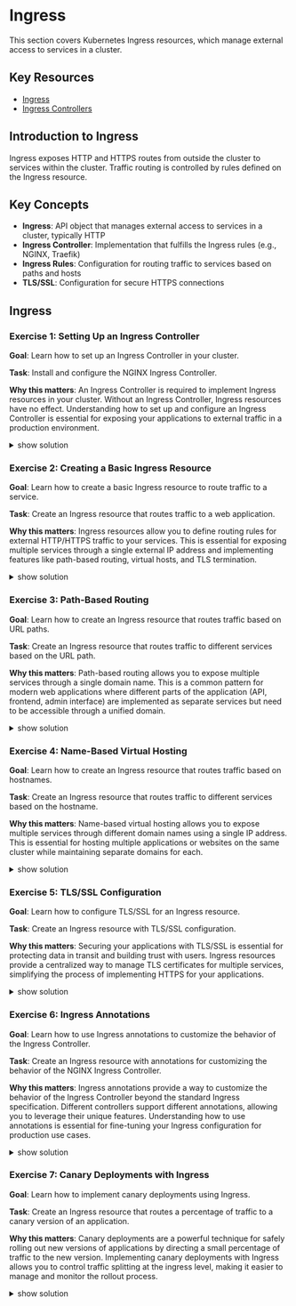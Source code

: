 # Ingress

This section covers Kubernetes Ingress resources, which manage external access to services in a cluster.

## Key Resources

- [Ingress](https://kubernetes.io/docs/concepts/services-networking/ingress/)
- [Ingress Controllers](https://kubernetes.io/docs/concepts/services-networking/ingress-controllers/)

## Introduction to Ingress

Ingress exposes HTTP and HTTPS routes from outside the cluster to services within the cluster. Traffic routing is controlled by rules defined on the Ingress resource.

## Key Concepts

- **Ingress**: API object that manages external access to services in a cluster, typically HTTP
- **Ingress Controller**: Implementation that fulfills the Ingress rules (e.g., NGINX, Traefik)
- **Ingress Rules**: Configuration for routing traffic to services based on paths and hosts
- **TLS/SSL**: Configuration for secure HTTPS connections

## Ingress

### Exercise 1: Setting Up an Ingress Controller

**Goal**: Learn how to set up an Ingress Controller in your cluster.

**Task**: Install and configure the NGINX Ingress Controller.

**Why this matters**: An Ingress Controller is required to implement Ingress resources in your cluster. Without an Ingress Controller, Ingress resources have no effect. Understanding how to set up and configure an Ingress Controller is essential for exposing your applications to external traffic in a production environment.

<details><summary>show solution</summary>
<p>

**Step 1: Install the NGINX Ingress Controller**

For Minikube:

```bash
minikube addons enable ingress
```

For standard Kubernetes clusters:

```bash
kubectl apply -f https://raw.githubusercontent.com/kubernetes/ingress-nginx/controller-v1.8.2/deploy/static/provider/cloud/deploy.yaml
```

**Step 2: Verify the installation**

```bash
kubectl get pods -n ingress-nginx
```

Wait until the ingress-nginx-controller pod is running and ready.

**Step 3: Check the Ingress Controller service**

```bash
kubectl get services -n ingress-nginx
```

You should see the ingress-nginx-controller service with a LoadBalancer or NodePort type.

**What this does**:

- Installs the NGINX Ingress Controller in your cluster
- Creates the necessary resources (Deployments, Services, ConfigMaps, etc.)
- Sets up the controller to watch for Ingress resources and implement their rules
- Provides an external entry point for HTTP/HTTPS traffic to your cluster

</p>
</details>

### Exercise 2: Creating a Basic Ingress Resource

**Goal**: Learn how to create a basic Ingress resource to route traffic to a service.

**Task**: Create an Ingress resource that routes traffic to a web application.

**Why this matters**: Ingress resources allow you to define routing rules for external HTTP/HTTPS traffic to your services. This is essential for exposing multiple services through a single external IP address and implementing features like path-based routing, virtual hosts, and TLS termination.

<details><summary>show solution</summary>
<p>

**Step 1: Create a Deployment and Service**

Option 1: Using imperative commands:

```bash
# Create the deployment with imperative command
kubectl create deployment web-app --image=nginx:1.21 --replicas=2 --port=80

# Create the service with imperative command
kubectl expose deployment web-app --name=web-service --port=80 --target-port=80
```

Option 2: Using a manifest file (declarative approach):

Create a file named `web-deployment.yaml` with the following content:

```yaml
apiVersion: apps/v1
kind: Deployment
metadata:
  name: web-app
  labels:
    app: web-app
spec:
  replicas: 2
  selector:
    matchLabels:
      app: web-app
  template:
    metadata:
      labels:
        app: web-app
    spec:
      containers:
      - name: nginx
        image: nginx:1.21
        ports:
        - containerPort: 80
---
apiVersion: v1
kind: Service
metadata:
  name: web-service
spec:
  selector:
    app: web-app
  ports:
  - port: 80
    targetPort: 80
```

**Step 2: Apply the Deployment and Service**

```bash
kubectl apply -f web-deployment.yaml
```

> Note: While Deployments and Services can be created with imperative commands, Ingress resources require YAML manifests.

**Step 3: Create an Ingress resource**

> Note: Ingress resources must be created using YAML manifests as there are no imperative commands available for creating them in kubectl. This is an important distinction for the CKAD exam.

Create a file named `web-ingress.yaml` with the following content:

```yaml
apiVersion: networking.k8s.io/v1
kind: Ingress
metadata:
  name: web-ingress
  annotations:
    nginx.ingress.kubernetes.io/rewrite-target: /
spec:
  rules:
  - host: example.com
    http:
      paths:
      - path: /
        pathType: Prefix
        backend:
          service:
            name: web-service
            port:
              number: 80
```

**Step 4: Apply the Ingress resource**

```bash
kubectl apply -f web-ingress.yaml
```

**Step 5: Verify the Ingress resource**

```bash
kubectl get ingress
```

**Step 6: Add the hostname to your local hosts file**

```bash
# Get the IP address of the Ingress Controller
kubectl get services -n ingress-nginx

# Add the following line to your /etc/hosts file (replace IP_ADDRESS with the actual IP)
# IP_ADDRESS example.com
```

**Step 7: Access the application**

Open a web browser and navigate to `http://example.com`.

**What this does**:

- Creates a Deployment and Service for a web application
- Creates an Ingress resource that routes traffic for the host `example.com` to the Service
- The Ingress Controller implements the routing rule
- External traffic to `example.com` is routed to the web application
- This demonstrates basic host-based routing with Ingress

</p>
</details>

### Exercise 3: Path-Based Routing

**Goal**: Learn how to create an Ingress resource that routes traffic based on URL paths.

**Task**: Create an Ingress resource that routes traffic to different services based on the URL path.

**Why this matters**: Path-based routing allows you to expose multiple services through a single domain name. This is a common pattern for modern web applications where different parts of the application (API, frontend, admin interface) are implemented as separate services but need to be accessible through a unified domain.

<details><summary>show solution</summary>
<p>

**Step 1: Create multiple Deployments and Services**

Create a file named `multiple-services.yaml` with the following content:

```yaml
apiVersion: apps/v1
kind: Deployment
metadata:
  name: web-app
  labels:
    app: web-app
spec:
  replicas: 2
  selector:
    matchLabels:
      app: web-app
  template:
    metadata:
      labels:
        app: web-app
    spec:
      containers:
      - name: nginx
        image: nginx:1.21
        ports:
        - containerPort: 80
---
apiVersion: v1
kind: Service
metadata:
  name: web-service
spec:
  selector:
    app: web-app
  ports:
  - port: 80
    targetPort: 80
---
apiVersion: apps/v1
kind: Deployment
metadata:
  name: api-app
  labels:
    app: api-app
spec:
  replicas: 2
  selector:
    matchLabels:
      app: api-app
  template:
    metadata:
      labels:
        app: api-app
    spec:
      containers:
      - name: nginx
        image: nginx:1.21
        ports:
        - containerPort: 80
---
apiVersion: v1
kind: Service
metadata:
  name: api-service
spec:
  selector:
    app: api-app
  ports:
  - port: 80
    targetPort: 80
```

**Step 2: Apply the Deployments and Services**

```bash
kubectl apply -f multiple-services.yaml
```

**Step 3: Create an Ingress resource with path-based routing**

Create a file named `path-based-ingress.yaml` with the following content:

```yaml
apiVersion: networking.k8s.io/v1
kind: Ingress
metadata:
  name: path-based-ingress
  annotations:
    nginx.ingress.kubernetes.io/rewrite-target: /$2
spec:
  rules:
  - host: example.com
    http:
      paths:
      - path: /web(/|$)(.*)
        pathType: Prefix
        backend:
          service:
            name: web-service
            port:
              number: 80
      - path: /api(/|$)(.*)
        pathType: Prefix
        backend:
          service:
            name: api-service
            port:
              number: 80
```

**Step 4: Apply the Ingress resource**

```bash
kubectl apply -f path-based-ingress.yaml
```

**Step 5: Verify the Ingress resource**

```bash
kubectl get ingress
kubectl describe ingress path-based-ingress
```

**Step 6: Access the applications**

```bash
# Access the web application
curl -H "Host: example.com" http://INGRESS_IP/web

# Access the API
curl -H "Host: example.com" http://INGRESS_IP/api
```

**What this does**:

- Creates two Deployments and Services: one for a web application and one for an API
- Creates an Ingress resource that routes traffic based on the URL path:
  - Requests to `/web/*` are routed to the web-service
  - Requests to `/api/*` are routed to the api-service
- The `rewrite-target` annotation rewrites the URL path to remove the prefix before forwarding to the service
- This demonstrates path-based routing with Ingress, allowing multiple services to be exposed through a single domain

</p>
</details>

### Exercise 4: Name-Based Virtual Hosting

**Goal**: Learn how to create an Ingress resource that routes traffic based on hostnames.

**Task**: Create an Ingress resource that routes traffic to different services based on the hostname.

**Why this matters**: Name-based virtual hosting allows you to expose multiple services through different domain names using a single IP address. This is essential for hosting multiple applications or websites on the same cluster while maintaining separate domains for each.

<details><summary>show solution</summary>
<p>

**Step 1: Create multiple Deployments and Services (if not already created)**

```bash
kubectl apply -f multiple-services.yaml
```

**Step 2: Create an Ingress resource with name-based virtual hosting**

Create a file named `name-based-ingress.yaml` with the following content:

```yaml
apiVersion: networking.k8s.io/v1
kind: Ingress
metadata:
  name: name-based-ingress
spec:
  rules:
  - host: web.example.com
    http:
      paths:
      - path: /
        pathType: Prefix
        backend:
          service:
            name: web-service
            port:
              number: 80
  - host: api.example.com
    http:
      paths:
      - path: /
        pathType: Prefix
        backend:
          service:
            name: api-service
            port:
              number: 80
```

**Step 3: Apply the Ingress resource**

```bash
kubectl apply -f name-based-ingress.yaml
```

**Step 4: Verify the Ingress resource**

```bash
kubectl get ingress
kubectl describe ingress name-based-ingress
```

**Step 5: Add the hostnames to your local hosts file**

```bash
# Get the IP address of the Ingress Controller
kubectl get services -n ingress-nginx

# Add the following lines to your /etc/hosts file (replace IP_ADDRESS with the actual IP)
# IP_ADDRESS web.example.com
# IP_ADDRESS api.example.com
```

**Step 6: Access the applications**

```bash
# Access the web application
curl -H "Host: web.example.com" http://INGRESS_IP

# Access the API
curl -H "Host: api.example.com" http://INGRESS_IP
```

**What this does**:

- Creates an Ingress resource that routes traffic based on the hostname:
  - Requests to `web.example.com` are routed to the web-service
  - Requests to `api.example.com` are routed to the api-service
- The Ingress Controller uses the Host header to determine which service to route traffic to
- This demonstrates name-based virtual hosting with Ingress, allowing multiple services to be exposed through different domains

</p>
</details>

### Exercise 5: TLS/SSL Configuration

**Goal**: Learn how to configure TLS/SSL for an Ingress resource.

**Task**: Create an Ingress resource with TLS/SSL configuration.

**Why this matters**: Securing your applications with TLS/SSL is essential for protecting data in transit and building trust with users. Ingress resources provide a centralized way to manage TLS certificates for multiple services, simplifying the process of implementing HTTPS for your applications.

<details><summary>show solution</summary>
<p>

**Step 1: Create a TLS certificate and key**

```bash
# Generate a self-signed certificate and key
openssl req -x509 -nodes -days 365 -newkey rsa:2048 -keyout tls.key -out tls.crt -subj "/CN=example.com"
```

**Step 2: Create a Secret with the certificate and key**

```bash
kubectl create secret tls example-tls --key tls.key --cert tls.crt
```

**Step 3: Create an Ingress resource with TLS configuration**

Create a file named `tls-ingress.yaml` with the following content:

```yaml
apiVersion: networking.k8s.io/v1
kind: Ingress
metadata:
  name: tls-ingress
spec:
  tls:
  - hosts:
    - example.com
    secretName: example-tls
  rules:
  - host: example.com
    http:
      paths:
      - path: /
        pathType: Prefix
        backend:
          service:
            name: web-service
            port:
              number: 80
```

**Step 4: Apply the Ingress resource**

```bash
kubectl apply -f tls-ingress.yaml
```

**Step 5: Verify the Ingress resource**

```bash
kubectl get ingress
kubectl describe ingress tls-ingress
```

**Step 6: Access the application securely**

```bash
# Add the hostname to your local hosts file
# IP_ADDRESS example.com

# Access the application securely
curl -k https://example.com
```

**What this does**:

- Creates a self-signed TLS certificate and key
- Creates a Kubernetes Secret containing the certificate and key
- Creates an Ingress resource with TLS configuration that references the Secret
- The Ingress Controller uses the certificate and key to terminate TLS connections
- External traffic to `https://example.com` is decrypted by the Ingress Controller and forwarded to the web service
- This demonstrates TLS termination with Ingress, allowing secure HTTPS access to your applications

</p>
</details>

### Exercise 6: Ingress Annotations

**Goal**: Learn how to use Ingress annotations to customize the behavior of the Ingress Controller.

**Task**: Create an Ingress resource with annotations for customizing the behavior of the NGINX Ingress Controller.

**Why this matters**: Ingress annotations provide a way to customize the behavior of the Ingress Controller beyond the standard Ingress specification. Different controllers support different annotations, allowing you to leverage their unique features. Understanding how to use annotations is essential for fine-tuning your Ingress configuration for production use cases.

<details><summary>show solution</summary>
<p>

**Step 1: Create a Deployment and Service (if not already created)**

```bash
kubectl apply -f web-deployment.yaml
```

**Step 2: Create an Ingress resource with annotations**

Create a file named `annotated-ingress.yaml` with the following content:

```yaml
apiVersion: networking.k8s.io/v1
kind: Ingress
metadata:
  name: annotated-ingress
  annotations:
    nginx.ingress.kubernetes.io/rewrite-target: /
    nginx.ingress.kubernetes.io/ssl-redirect: "false"
    nginx.ingress.kubernetes.io/use-regex: "true"
    nginx.ingress.kubernetes.io/proxy-body-size: "10m"
    nginx.ingress.kubernetes.io/proxy-connect-timeout: "30"
    nginx.ingress.kubernetes.io/proxy-send-timeout: "30"
    nginx.ingress.kubernetes.io/proxy-read-timeout: "30"
spec:
  rules:
  - host: example.com
    http:
      paths:
      - path: /
        pathType: Prefix
        backend:
          service:
            name: web-service
            port:
              number: 80
```

**Step 3: Apply the Ingress resource**

```bash
kubectl apply -f annotated-ingress.yaml
```

**Step 4: Verify the Ingress resource**

```bash
kubectl get ingress
kubectl describe ingress annotated-ingress
```

**What this does**:

- Creates an Ingress resource with several annotations that customize the behavior of the NGINX Ingress Controller:
  - `rewrite-target`: Rewrites the URL path before forwarding to the service
  - `ssl-redirect`: Disables automatic redirection from HTTP to HTTPS
  - `use-regex`: Enables regular expressions in path matching
  - `proxy-body-size`: Sets the maximum allowed size of the client request body
  - `proxy-connect-timeout`, `proxy-send-timeout`, `proxy-read-timeout`: Set various timeout values
- These annotations are specific to the NGINX Ingress Controller and may not work with other controllers
- This demonstrates how to customize the behavior of the Ingress Controller using annotations

</p>
</details>

### Exercise 7: Canary Deployments with Ingress

**Goal**: Learn how to implement canary deployments using Ingress.

**Task**: Create an Ingress resource that routes a percentage of traffic to a canary version of an application.

**Why this matters**: Canary deployments are a powerful technique for safely rolling out new versions of applications by directing a small percentage of traffic to the new version. Implementing canary deployments with Ingress allows you to control traffic splitting at the ingress level, making it easier to manage and monitor the rollout process.

<details><summary>show solution</summary>
<p>

**Step 1: Create two versions of an application**

> Note: For this complex scenario with multiple related resources, a declarative YAML approach is more practical than imperative commands, though the individual Deployments and Services could be created imperatively if needed.

Create a file named `canary-deployments.yaml` with the following content:

```yaml
apiVersion: apps/v1
kind: Deployment
metadata:
  name: web-v1
  labels:
    app: web
    version: v1
spec:
  replicas: 3
  selector:
    matchLabels:
      app: web
      version: v1
  template:
    metadata:
      labels:
        app: web
        version: v1
    spec:
      containers:
      - name: nginx
        image: nginx:1.21
        ports:
        - containerPort: 80
        volumeMounts:
        - name: html
          mountPath: /usr/share/nginx/html
      volumes:
      - name: html
        configMap:
          name: v1-html
---
apiVersion: v1
kind: Service
metadata:
  name: web-v1
spec:
  selector:
    app: web
    version: v1
  ports:
  - port: 80
    targetPort: 80
---
apiVersion: apps/v1
kind: Deployment
metadata:
  name: web-v2
  labels:
    app: web
    version: v2
spec:
  replicas: 1
  selector:
    matchLabels:
      app: web
      version: v2
  template:
    metadata:
      labels:
        app: web
        version: v2
    spec:
      containers:
      - name: nginx
        image: nginx:1.21
        ports:
        - containerPort: 80
        volumeMounts:
        - name: html
          mountPath: /usr/share/nginx/html
      volumes:
      - name: html
        configMap:
          name: v2-html
---
apiVersion: v1
kind: Service
metadata:
  name: web-v2
spec:
  selector:
    app: web
    version: v2
  ports:
  - port: 80
    targetPort: 80
```

**Step 2: Create ConfigMaps for the HTML content**

```bash
# Create ConfigMaps using imperative commands
kubectl create configmap v1-html --from-literal=index.html="<html><body><h1>Version 1</h1></body></html>"
kubectl create configmap v2-html --from-literal=index.html="<html><body><h1>Version 2</h1></body></html>"
```

> Note: This is using the imperative command syntax for creating ConfigMaps, which is efficient for the CKAD exam.

**Step 3: Apply the Deployments and Services**

```bash
kubectl apply -f canary-deployments.yaml
```

**Step 4: Create an Ingress resource for the main version**

Create a file named `canary-ingress-v1.yaml` with the following content:

```yaml
apiVersion: networking.k8s.io/v1
kind: Ingress
metadata:
  name: web-ingress-v1
spec:
  rules:
  - host: example.com
    http:
      paths:
      - path: /
        pathType: Prefix
        backend:
          service:
            name: web-v1
            port:
              number: 80
```

**Step 5: Apply the Ingress resource for the main version**

```bash
kubectl apply -f canary-ingress-v1.yaml
```

**Step 6: Create an Ingress resource for the canary version**

Create a file named `canary-ingress-v2.yaml` with the following content:

```yaml
apiVersion: networking.k8s.io/v1
kind: Ingress
metadata:
  name: web-ingress-v2
  annotations:
    nginx.ingress.kubernetes.io/canary: "true"
    nginx.ingress.kubernetes.io/canary-weight: "20"
spec:
  rules:
  - host: example.com
    http:
      paths:
      - path: /
        pathType: Prefix
        backend:
          service:
            name: web-v2
            port:
              number: 80
```

**Step 7: Apply the Ingress resource for the canary version**

```bash
kubectl apply -f canary-ingress-v2.yaml
```

**Step 8: Verify the Ingress resources**

```bash
kubectl get ingress
```

**Step 9: Test the canary deployment**

```bash
# Run this multiple times to see the traffic split
curl -H "Host: example.com" http://INGRESS_IP
```

**What this does**:

- Creates two versions of an application: v1 (main) and v2 (canary)
- Creates separate Services for each version
- Creates an Ingress resource for the main version that routes all traffic to v1
- Creates a canary Ingress resource with annotations that:
  - Marks it as a canary (`canary: "true"`)
  - Sets the weight to 20% (`canary-weight: "20"`)
- The NGINX Ingress Controller routes 80% of traffic to v1 and 20% to v2
- This demonstrates how to implement canary deployments using Ingress, allowing you to gradually roll out new versions of your applications

</p>
</details>
